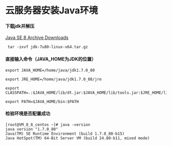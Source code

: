 # 云服务器安装Java环境
#### 下载jdk并解压
[Java SE 8 Archive Downloads](https://www.oracle.com/technetwork/java/javase/downloads/java-archive-javase8-2177648.html)

```
 tar -zxvf jdk-7u80-linux-x64.tar.gz
```


#### 直接输入命令（JAVA_HOME为JDK的位置）
```
export JAVA_HOME=/home/java/jdk1.7.0_80

export JRE_HOME=/home/java/jdk1.7.0_80/jre

export CLASSPATH=.:$JAVA_HOME/lib/dt.jar:$JAVA_HOME/lib/tools.jar:$JRE_HOME/lib

export PATH=$JAVA_HOME/bin:$PATH
```
#### 检验环境是否配置成功

```
[root@VM_0_8_centos ~]# java -version
java version "1.7.0_80"
Java(TM) SE Runtime Environment (build 1.7.0_80-b15)
Java HotSpot(TM) 64-Bit Server VM (build 24.80-b11, mixed mode)

```

